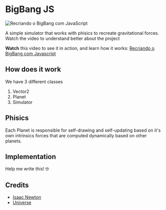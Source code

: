 # BigBang JS

![Recriando o BigBang com JavaScript](https://raw.githubusercontent.com/ivanseidel/BigBang-js/master/video.png)

A simple simulator that works with phisics to recreate gravitational forces.
Watch the vídeo to understand better about the project

**Watch** this video to see it in action, and learn how it works: [Recriando o BigBang com Javascript](https://www.youtube.com/watch?v=C5_7IV9XFd4)


## How does it work

We have 3 different classes

1. Vector2
2. Planet
3. Simulator

## Phisics

Each Planet is responsible for self-drawing and self-updating based on it's own intrinsics forces that are computed dynamically based on other planets.

## Implementation

Help me write this! 🤓

## Credits

- [Isaac Newton](https://pt.wikipedia.org/wiki/Isaac_Newton)
- [Universe](https://en.wikipedia.org/wiki/Universe)
